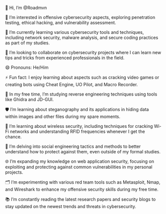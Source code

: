 👋 Hi, I’m @Roadmvn

👀 I’m interested in offensive cybersecurity aspects, exploring penetration testing, ethical hacking, and vulnerability assessment.

🌱 I’m currently learning various cybersecurity tools and techniques, including network security, malware analysis, and secure coding practices as part of my studies.

💞️ I’m looking to collaborate on cybersecurity projects where I can learn new tips and tricks from experienced professionals in the field.

😄 Pronouns: He/Him

⚡ Fun fact: I enjoy learning about aspects such as cracking video games or creating bots using Cheat Engine, UO Pilot, and Macro Recorder.

🔧 In my free time, I’m studying reverse engineering techniques using tools like Ghidra and JD-GUI.

🛡️ I’m learning about steganography and its applications in hiding data within images and other files during my spare moments.

📶 I’m learning about wireless security, including techniques for cracking Wi-Fi networks and understanding RFID frequencies whenever I get the chance.

👥 I’m delving into social engineering tactics and methods to better understand how to protect against them, even outside of my formal studies.

🌐 I’m expanding my knowledge on web application security, focusing on exploiting and protecting against common vulnerabilities in my personal projects.

🗂️ I’m experimenting with various red team tools such as Metasploit, Nmap, and Wireshark to enhance my offensive security skills during my free time.

📚 I’m constantly reading the latest research papers and security blogs to stay updated on the newest trends and threats in cybersecurity.
